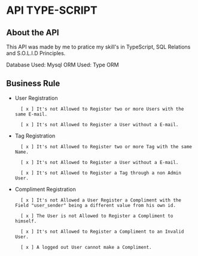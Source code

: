 # API TYPE-SCRIPT

## About the API
This API was made by me to pratice my skill's in TypeScript, SQL Relations and S.O.L.I.D Principles.

Database Used: Mysql
ORM Used: Type ORM

## Business Rule
- User Registration

		[ x ] It's not Allowed to Register two or more Users with the same E-mail.

		[ x ] It's not Allowed to Register a User without a E-mail.


- Tag Registration

		[ x ] It's not Allowed to Register two or more Tag with the same Name.

		[ x ] It's not Allowed to Register a User without a E-mail.

		[ x ] It's not Allowed to Register a Tag through a non Admin User.


- Compliment Registration

		[ x ] It's not Allowed a User Register a Compliment with the Field "user_sender" being a different value from his own id.

		[ x ] The User is not Allowed to Register a Compliment to himself.

		[ x ] It's not Allowed to Register a Compliment to an Invalid User.

		[ x ] A logged out User cannot make a Compliment.
